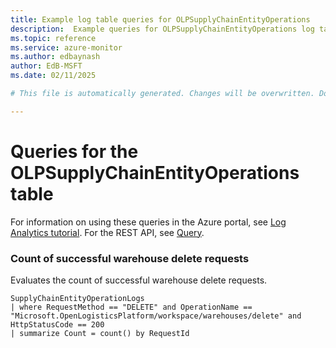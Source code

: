 ```yaml
---
title: Example log table queries for OLPSupplyChainEntityOperations
description:  Example queries for OLPSupplyChainEntityOperations log table
ms.topic: reference
ms.service: azure-monitor
ms.author: edbaynash
author: EdB-MSFT
ms.date: 02/11/2025

# This file is automatically generated. Changes will be overwritten. Do not change this file directly. 

---
```


# Queries for the OLPSupplyChainEntityOperations table

For information on using these queries in the Azure portal, see [Log Analytics tutorial](/azure/azure-monitor/logs/log-analytics-tutorial). For the REST API, see [Query](/rest/api/loganalytics/query).


### Count of successful warehouse delete requests  


Evaluates the count of successful warehouse delete requests.  

```query
SupplyChainEntityOperationLogs
| where RequestMethod == "DELETE" and OperationName == "Microsoft.OpenLogisticsPlatform/workspace/warehouses/delete" and HttpStatusCode == 200
| summarize Count = count() by RequestId
```

